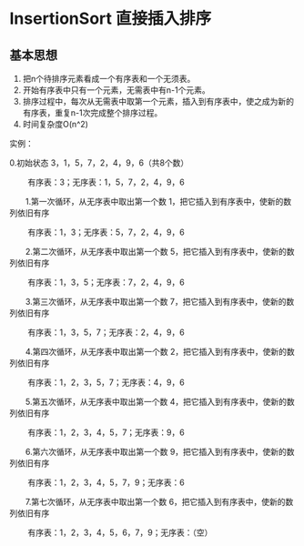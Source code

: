 # InsertionSort 直接插入排序

## 基本思想

1. 把n个待排序元素看成一个有序表和一个无须表。
2. 开始有序表中只有一个元素，无需表中有n-1个元素。
3. 排序过程中，每次从无需表中取第一个元素，插入到有序表中，使之成为新的有序表，重复n-1次完成整个排序过程。
4. 时间复杂度O(n^2)

实例：

0.初始状态 3，1，5，7，2，4，9，6（共8个数）

　　   有序表：3；无序表：1，5，7，2，4，9，6

　　1.第一次循环，从无序表中取出第一个数 1，把它插入到有序表中，使新的数列依旧有序

　　   有序表：1，3；无序表：5，7，2，4，9，6

　　2.第二次循环，从无序表中取出第一个数 5，把它插入到有序表中，使新的数列依旧有序

　　   有序表：1，3，5；无序表：7，2，4，9，6

　　3.第三次循环，从无序表中取出第一个数 7，把它插入到有序表中，使新的数列依旧有序

　　   有序表：1，3，5，7；无序表：2，4，9，6

　　4.第四次循环，从无序表中取出第一个数 2，把它插入到有序表中，使新的数列依旧有序

　　   有序表：1，2，3，5，7；无序表：4，9，6

　　5.第五次循环，从无序表中取出第一个数 4，把它插入到有序表中，使新的数列依旧有序

　　   有序表：1，2，3，4，5，7；无序表：9，6

　　6.第六次循环，从无序表中取出第一个数 9，把它插入到有序表中，使新的数列依旧有序

　　   有序表：1，2，3，4，5，7，9；无序表：6

　　7.第七次循环，从无序表中取出第一个数 6，把它插入到有序表中，使新的数列依旧有序

　　   有序表：1，2，3，4，5，6，7，9；无序表：（空）

